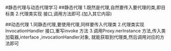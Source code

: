 #静态代理与动态代理学习
##静态代理
1.既然是代理,自然要传入要代理的类,即目标类
2.代理类实现 接口,调用方法即可.(加入其它内容)

##动态代理
1.同静态代理,要使用代理,同样要传入代理类
2.代理类实现InvocationHandler 接口,重写invoke 方法
3.调用Proxy.nerInstance 方法,传入类加载器,interface ,invocationHandler对象,
就能获取到代理类,然后调用对应的方法即可